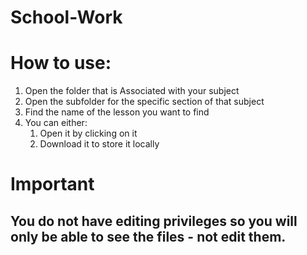 # School-Work
 
# How to use:
1) Open the folder that is Associated with your subject
2) Open the subfolder for the specific section of that subject
3) Find the name of the lesson you want to find
4) You can either:
	1) Open it by clicking on it
	2) Download it to store it locally

# Important

## You do not have editing privileges so you will only be able to see the files - not edit them.
